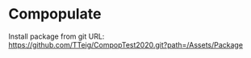 # Compopulate

Install package from git URL: https://github.com/TTeig/CompopTest2020.git?path=/Assets/Package